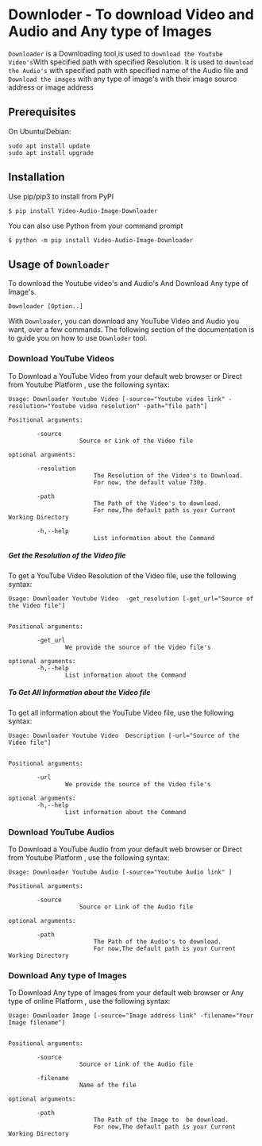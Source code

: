 # Downloder - To download Video and Audio and Any type of Images

`Downloader` is a Downloading tool,is used to `download the Youtube Video's`With specified path with specified Resolution.
It is used to `download the Audio's` with specified path with specified name of the Audio file and `Download the images` with any type of image's with their image source address or image address

## Prerequisites


On Ubuntu/Debian:


    sudo apt install update
    sudo apt install upgrade


## Installation

Use pip/pip3 to install from PyPI

    $ pip install Video-Audio-Image-Downloader

You can also use Python from your command prompt

    $ python -m pip install Video-Audio-Image-Downloader

## Usage of `Downloader`


To download the Youtube video's and Audio's And Download Any type of Image's.

    Downloader [Option..]


With `Downloader`, you can download any YouTube Video and Audio you want, over a few commands. The following section of the documentation is to guide you on how to use `Downloder` tool.


### Download YouTube Videos

To Download a YouTube Video from your default web browser or Direct from Youtube Platform , use the following syntax:

    Usage: Downloader Youtube Video [-source="Youtube video link" -resolution="Youtube video resolution" -path="file path"]

    Positional arguments:

            -source
                        Source or Link of the Video file

    optional arguments:

            -resolution
                            The Resolution of the Video's to Download.
                            For now, the default value 730p.

            -path           
                            The Path of the Video's to download.
                            For now,The default path is your Current Working Directory

            -h,--help
                            List information about the Command


##### Get the Resolution of the Video file
To get a YouTube Video Resolution of the Video file, use the following syntax:

    Usage: Downloader Youtube Video  -get_resolution [-get_url="Source of the Video file"]
        
        
    Positional arguments:

            -get_url
                    We provide the source of the Video file's

    optional arguments:
            -h,--help
                    List information about the Command


##### To Get All Information about the  Video file
To get all information about the YouTube Video file, use the following syntax:

    Usage: Downloader Youtube Video  Description [-url="Source of the Video file"]
        
        
    Positional arguments:

            -url
                    We provide the source of the Video file's

    optional arguments:
            -h,--help
                    List information about the Command
            


### Download YouTube Audios

To Download a YouTube Audio from your default web browser or Direct from Youtube Platform , use the following syntax:

    Usage: Downloader Youtube Audio [-source="Youtube Audio link" ]
    
    Positional arguments:

            -source
                        Source or Link of the Audio file

    optional arguments:

            -path           
                            The Path of the Audio's to download.
                            For now,The default path is your Current Working Directory



### Download Any type of Images

To Download Any type of Images from your default web browser or Any type of online  Platform , use the following syntax:

    Usage: Downloader Image [-source="Image address link" -filename="Your Image filename"]


    Positional arguments:

            -source
                        Source or Link of the Audio file

            -filename
                        Name of the file

    optional arguments:

            -path           
                            The Path of the Image to  be download.
                            For now,The default path is your Current Working Directory

